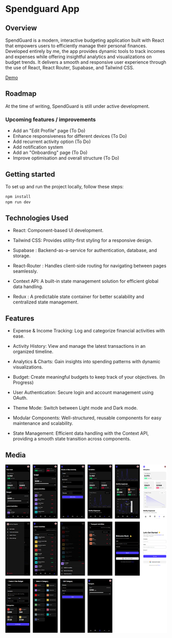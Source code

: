# Spendguard App

## Overview

SpendGuard is a modern, interactive budgeting application built with React that empowers users to efficiently manage their personal finances. Developed entirely by me, the app provides dynamic tools to track incomes and expenses while offering insightful analytics and visualizations on budget trends. It delivers a smooth and responsive user experience through the use of React, React Router, Supabase, and Tailwind CSS.

[Demo](https://spendguard-app.vercel.app/)

## Roadmap

At the time of writing, SpendGuard is still under active development.

### Upcoming features / improvements

- Add an "Edit Profile" page (To Do)
- Enhance responsiveness for different devices (To Do)
- Add recurrent activity option (To Do)
- Add notification system
- Add an "Onboarding" page (To Do)
- Improve optimisation and overall structure (To Do)

## Getting started

To set up and run the project locally, follow these steps:

```bash
npm install
npm run dev
```

## Technologies Used

- React: Component-based UI development.

- Tailwind CSS: Provides utility-first styling for a responsive design.

- Supabase : Backend-as-a-service for authentication, database, and storage.

- React-Router : Handles client-side routing for navigating between pages seamlessly.

- Context API: A built-in state management solution for efficient global data handling.

- Redux : A predictable state container for better scalability and centralized state management.

## Features

- Expense & Income Tracking: Log and categorize financial activities with ease.

- Activity History: View and manage the latest transactions in an organized timeline.

- Analytics & Charts: Gain insights into spending patterns with dynamic visualizations.

- Budget: Create meaningful budgets to keep track of your objectives. (In Progress)

- User Authentication: Secure login and account management using OAuth.

- Theme Mode: Switch between Light mode and Dark mode.

- Modular Components: Well-structured, reusable components for easy maintenance and scalability.

- State Management: Efficient data handling with the Context API, providing a smooth state transition across components.

## Media

![](public/images/mockup.png)
